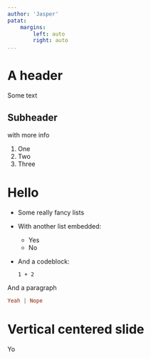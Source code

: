 ```yaml
---
author: 'Jasper'
patat:
    margins:
        left: auto
        right: auto
...
```


# A header

Some text

## Subheader

with more info

1.  One
2.  Two
3.  Three

# Hello

- Some really fancy lists
- With another list embedded:
    * Yes
    * No
- And a codeblock:

    ```
    1 + 2
    ```

And a paragraph

```haskell
Yeah | Nope
```

# Vertical centered slide

<!--config:
margins:
    top: auto
-->

Yo
